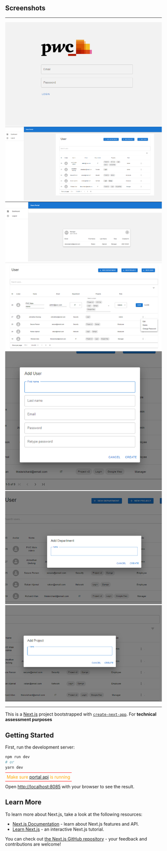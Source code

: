 ## Screenshots

---
![login](screenshots/login.png)
![home](screenshots/home-portal.png)
![profile](screenshots/profile.png)
![users-actions](screenshots/users-actions.png)
![save-user](screenshots/save-user.png)
![department](screenshots/save-department.png)
![project](screenshots/save-project.png)



---
This is a [Next.js](https://nextjs.org/) project bootstrapped with [`create-next-app`](https://github.com/vercel/next.js/tree/canary/packages/create-next-app).
For **technical assessment purposes**
## Getting Started

First, run the development server:

```bash
npm run dev
# or
yarn dev
```

<span style="color:orange;padding:5px;border-bottom:1px solid red;border-top:1px solid red">Make sure [portal api](https://github.com/RakanAljamal/Backend-management-portal) is running </span>

Open [http://localhost:8085](http://localhost:8085) with your browser to see the result.

## Learn More

To learn more about Next.js, take a look at the following resources:

- [Next.js Documentation](https://nextjs.org/docs) - learn about Next.js features and API.
- [Learn Next.js](https://nextjs.org/learn) - an interactive Next.js tutorial.

You can check out [the Next.js GitHub repository](https://github.com/vercel/next.js/) - your feedback and contributions are welcome!
